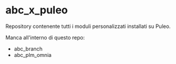 # abc_x_puleo
Repository contenente tutti i moduli personalizzati installati su Puleo. 

Manca all'interno di questo repo:

- abc_branch
- abc_plm_omnia
